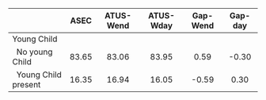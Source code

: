 
|                      |         ASEC |    ATUS-Wend |    ATUS-Wday |     Gap-Wend |      Gap-day |
| -------------------- | :----------: | :----------: | :----------: | :----------: | :----------: |
| Young Child          |              |              |              |              |              |
| &nbsp;&nbsp;No young Child |        83.65 |        83.06 |        83.95 |         0.59 |        -0.30 |
| &nbsp;&nbsp;Young Child present |        16.35 |        16.94 |        16.05 |        -0.59 |         0.30 |

